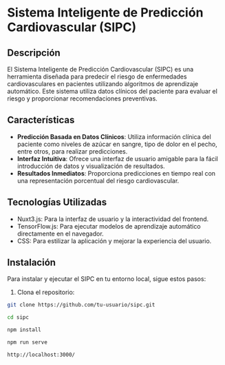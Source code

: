 # Sistema Inteligente de Predicción Cardiovascular (SIPC)

## Descripción
El Sistema Inteligente de Predicción Cardiovascular (SIPC) es una herramienta diseñada para predecir el riesgo de enfermedades cardiovasculares en pacientes utilizando algoritmos de aprendizaje automático. Este sistema utiliza datos clínicos del paciente para evaluar el riesgo y proporcionar recomendaciones preventivas.

## Características
- **Predicción Basada en Datos Clínicos**: Utiliza información clínica del paciente como niveles de azúcar en sangre, tipo de dolor en el pecho, entre otros, para realizar predicciones.
- **Interfaz Intuitiva**: Ofrece una interfaz de usuario amigable para la fácil introducción de datos y visualización de resultados.
- **Resultados Inmediatos**: Proporciona predicciones en tiempo real con una representación porcentual del riesgo cardiovascular.

## Tecnologías Utilizadas
- Nuxt3.js: Para la interfaz de usuario y la interactividad del frontend.
- TensorFlow.js: Para ejecutar modelos de aprendizaje automático directamente en el navegador.
- CSS: Para estilizar la aplicación y mejorar la experiencia del usuario.

## Instalación
Para instalar y ejecutar el SIPC en tu entorno local, sigue estos pasos:

1. Clona el repositorio:
```bash
git clone https://github.com/tu-usuario/sipc.git

cd sipc

npm install

npm run serve

http://localhost:3000/
```